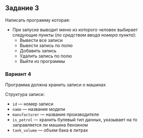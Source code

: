## Задание 3

Написать программу которая:

- При запуске выводит меню из которого человек выбирает следующие пункты (*по средствам ввода номера пункта*):
    - Вывести все записи
    - Вывести запись по полю
    - Добавить запись
    - Удалить запись по полю
    - Выйти из программы
### Вариант 4

Программа должна хранить записи о машинах

Структура записи:

- `id` — номер записи
- `name` — название модели
- `manufacturer` — название производителя
- `is_petrol` — хранить булевый тип данных, указывает на то заправляется ли машина бензином
- `tank_volume` — объем бака в литрах

